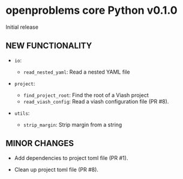 # openproblems core Python v0.1.0

Initial release

## NEW FUNCTIONALITY

* `io`:
  - `read_nested_yaml`: Read a nested YAML file

* `project`:
  - `find_project_root`: Find the root of a Viash project
  - `read_viash_config`: Read a viash configuration file (PR #8).

* `utils`:
  - `strip_margin`: Strip margin from a string

## MINOR CHANGES

* Add dependencies to project toml file (PR #1).

* Clean up project toml file (PR #8).